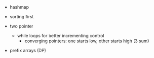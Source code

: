 - hashmap

- sorting first

- two pointer

  - while loops for better incrementing control
    - converging pointers: one starts low, other starts high (3 sum)

- prefix arrays (DP)
